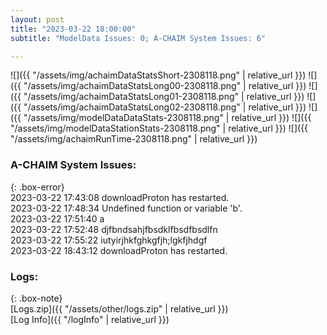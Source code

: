 ```yaml
---
layout: post
title: "2023-03-22 18:00:00"
subtitle: "ModelData Issues: 0; A-CHAIM System Issues: 6"

---
```


![]({{ "/assets/img/achaimDataStatsShort-2308118.png" | relative_url }})
![]({{ "/assets/img/achaimDataStatsLong00-2308118.png" | relative_url }})
![]({{ "/assets/img/achaimDataStatsLong01-2308118.png" | relative_url }})
![]({{ "/assets/img/achaimDataStatsLong02-2308118.png" | relative_url }})
![]({{ "/assets/img/modelDataDataStats-2308118.png" | relative_url }})
![]({{ "/assets/img/modelDataStationStats-2308118.png" | relative_url }})
![]({{ "/assets/img/achaimRunTime-2308118.png" | relative_url }})



### A-CHAIM System Issues:  
  
{: .box-error}  
2023-03-22 17:43:08 downloadProton has restarted.  
2023-03-22 17:48:34 Undefined function or variable 'b'.  
2023-03-22 17:51:40 a  
2023-03-22 17:52:48 djfbndsahjfbsdklfbsdfbsdlfn  
2023-03-22 17:55:22 iutyirjhkfghkgfjh;lgkfjhdgf  
2023-03-22 18:43:12 downloadProton has restarted.  

### Logs:  
  
{: .box-note}  
[Logs.zip]({{ "/assets/other/logs.zip" | relative_url }})  
[Log Info]({{ "/logInfo" | relative_url }})  
